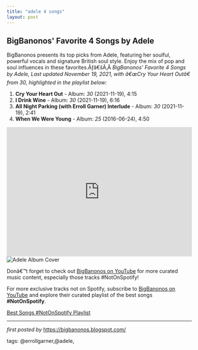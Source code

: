 ```yaml
---
title: "adele 4 songs"
layout: post
---
```

<h2>BigBanonos' Favorite 4 Songs by Adele</h2>
<p>BigBanonos presents its top picks from Adele, featuring her soulful, powerful vocals and signature British soul style. Enjoy the mix of pop and soul influences in these favorites.Ãƒâ€šÃ‚Â <em>BigBanonos' Favorite 4 Songs by Adele, Last updated November 19, 2021, with â€œCry Your Heart Outâ€ from 30, highlighted in the playlist below:</em></p> <ol> <li><strong>Cry Your Heart Out</strong> - Album: <em>30</em> (2021-11-19), 4:15</li> <li><strong>I Drink Wine</strong> - Album: <em>30</em> (2021-11-19), 6:16</li> <li><strong>All Night Parking (with Erroll Garner) Interlude</strong> - Album: <em>30</em> (2021-11-19), 2:41</li> <li><strong>When We Were Young</strong> - Album: <em>25</em> (2016-06-24), 4:50</li>
</ol>
<iframe allow="autoplay; clipboard-write; encrypted-media; fullscreen; picture-in-picture" allowfullscreen="" frameborder="0" height="352" loading="lazy" src="https://open.spotify.com/embed/playlist/301WI6gmuYY3PvZURL6qKC?utm_source=generator" width="100%"></iframe>
<img alt="Adele Album Cover" src="https://ftw.usatoday.com/wp-content/uploads/sites/90/2023/05/USP-NBA_-Playoffs-Dallas-Mavericks-at-Golden-State.jpg" />
<p>Donâ€™t forget to check out <a href="https://www.youtube.com/@BigBanonos">BigBanonos on YouTube</a> for more curated music content, especially those tracks #NotOnSpotify!</p>


<!--Subscribe and Playlist Links-->
<div>
    <p>For more exclusive tracks not on Spotify, subscribe to <a href="https://www.youtube.com/@BigBanonos" target="_blank">BigBanonos on YouTube</a> and explore their curated playlist of the best songs <strong>#NotOnSpotify</strong>.</p>
    <p><a href="https://www.youtube.com/playlist?list=PLtuNtuTatqI0kFahUCbtbfenC_ET5O_tr" target="_blank">Best Songs #NotOnSpotify Playlist<br /></a></p></div>

<hr />

<p><em>first posted by</em> <a href="https://bigbanonos.blogspot.com/" rel="noopener" target="_new">https://bigbanonos.blogspot.com/</a></p>

<p>tags: @errollgarner,@adele,</p>
